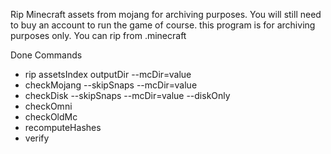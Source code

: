 Rip Minecraft assets from mojang for archiving purposes. You will still need to buy an account to run the game of course. this program is for archiving purposes only. You can rip from .minecraft

Done Commands
- rip assetsIndex outputDir --mcDir=value
- checkMojang --skipSnaps --mcDir=value
- checkDisk --skipSnaps --mcDir=value --diskOnly
- checkOmni
- checkOldMc
- recomputeHashes
- verify
